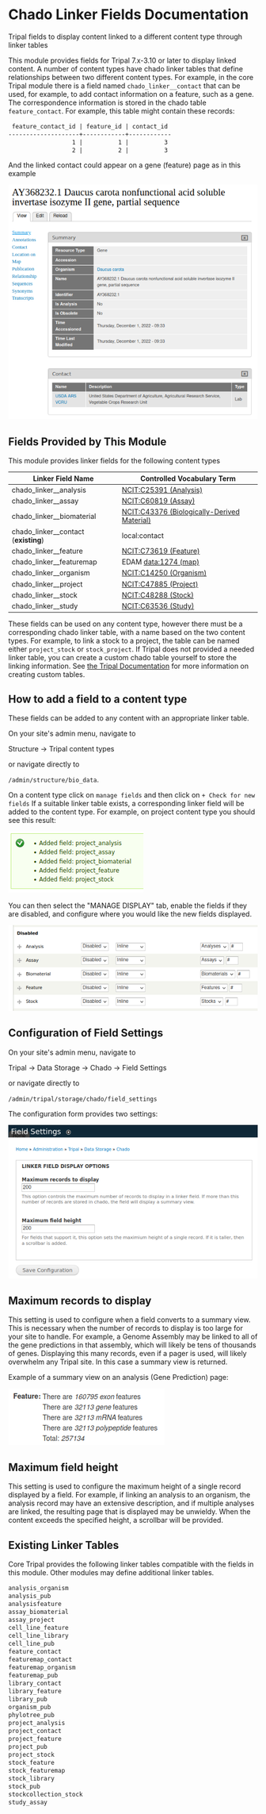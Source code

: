 # Chado Linker Fields Documentation
Tripal fields to display content linked to a different content type through linker tables

This module provides fields for Tripal 7.x-3.10 or later to display linked content.
A number of content types have chado linker tables that define relationships between two
different content types. For example, in the core Tripal module there is a field named
`chado_linker__contact` that can be used, for example, to add contact information on a
feature, such as a gene. The correspondence information is stored in the chado table
`feature_contact`.
For example, this table might contain these records:
```
 feature_contact_id | feature_id | contact_id 
--------------------+------------+------------
                  1 |          1 |          3
                  2 |          2 |          3
```
And the linked contact could appear on a gene (feature) page as in this example

![chado_linker__contact example image](/docs/chado_linker__contact_example.png?raw=true "Example display of chado_linker__contact field")



## Fields Provided by This Module

This module provides linker fields for the following content types

| Linker Field Name | Controlled Vocabulary Term |
| --- | --- |
| chado_linker__analysis | [NCIT:C25391 (Analysis)]( https://www.ebi.ac.uk/ols/ontologies/ncit/terms?iri=http%3A%2F%2Fpurl.obolibrary.org%2Fobo%2FNCIT_C25391) |
| chado_linker__assay | [NCIT:C60819 (Assay)]( https://www.ebi.ac.uk/ols/ontologies/ncit/terms?iri=http%3A%2F%2Fpurl.obolibrary.org%2Fobo%2FNCIT_C60819) |
| chado_linker__biomaterial | [NCIT:C43376 (Biologically-Derived Material)]( https://www.ebi.ac.uk/ols/ontologies/ncit/terms?iri=http%3A%2F%2Fpurl.obolibrary.org%2Fobo%2FNCIT_C43376) |
| chado_linker__contact (**existing**) | local:contact |
| chado_linker__feature | [NCIT:C73619 (Feature)]( https://www.ebi.ac.uk/ols/ontologies/ncit/terms?iri=http%3A%2F%2Fpurl.obolibrary.org%2Fobo%2FNCIT_C73619) |
| chado_linker__featuremap | EDAM [data:1274 (map)](https://edamontology.github.io/edam-browser/#data_1274) |
| chado_linker__organism | [NCIT:C14250 (Organism)]( https://www.ebi.ac.uk/ols/ontologies/ncit/terms?iri=http%3A%2F%2Fpurl.obolibrary.org%2Fobo%2FNCIT_C14250) |
| chado_linker__project | [NCIT:C47885 (Project)](https://www.ebi.ac.uk/ols/ontologies/ncit/terms?iri=http%3A%2F%2Fpurl.obolibrary.org%2Fobo%2FNCIT_C47885) |
| chado_linker__stock | [NCIT:C48288 (Stock)]( https://www.ebi.ac.uk/ols/ontologies/ncit/terms?iri=http%3A%2F%2Fpurl.obolibrary.org%2Fobo%2FNCIT_C48288) |
| chado_linker__study | [NCIT:C63536 (Study)]( https://www.ebi.ac.uk/ols/ontologies/ncit/terms?iri=http%3A%2F%2Fpurl.obolibrary.org%2Fobo%2FNCIT_C63536) |

These fields can be used on any content type, however there must be a corresponding chado linker table, with a name based
on the two content types. For example, to link a stock to a project, the table can be named either `project_stock` or `stock_project`.
If Tripal does not provided a needed linker table, you can create a custom chado table yourself to store the linking information. See 
[the Tripal Documentation](https://tripal.readthedocs.io/en/latest/user_guide/custom_tables.html)
for more information on creating custom tables.



## How to add a field to a content type
These fields can be added to any content with an appropriate linker table.

On your site's admin menu, navigate to

Structure &rarr; Tripal content types

or navigate directly to

`/admin/structure/bio_data`.

On a content type click on `manage fields` and then click on `+ Check for new fields`
If a suitable linker table exists, a corresponding linker field will be added to the content type.
For example, on project content type you should see this result:

![project added fields example image](/docs/add_fields_to_project_example.png?raw=true "Example of adding fields to project content type")

You can then select the "MANAGE DISPLAY" tab, enable the fields if they are disabled, and
configure where you would like the new fields displayed.

![project manage display example image](/docs/configure_fields_on_project_example.png?raw=true "New fields on the Manage Display tab, ready to be configured")



## Configuration of Field Settings
On your site's admin menu, navigate to

Tripal &rarr; Data Storage &rarr; Chado &rarr; Field Settings

or navigate directly to

`/admin/tripal/storage/chado/field_settings`

The configuration form provides two settings:

![field settings form image](/docs/field_settings_form.png?raw=true "Appearance of the Field Settings administrative form")

## Maximum records to display
This setting is used to configure when a field converts to a summary view.
This is necessary when the number of records to display is too large for your site to handle.
For example, a Genome Assembly may be linked to all of the gene predictions in
that assembly, which will likely be tens of thousands of genes. Displaying this many records, even if a
pager is used, will likely overwhelm any Tripal site. In this case a summary view is returned.

Example of a summary view on an analysis (Gene Prediction) page:

![analysis_feature summary example image](/docs/analysis_feature_summary_example.png?raw=true "Example of a summary view on an analysis (Gene Prediction) page")

## Maximum field height
This setting is used to configure the maximum height of a single record displayed by a field.
For example, if linking an analysis to an organism, the analysis record may have an extensive
description, and if multiple analyses are linked, the resulting page that is displayed may be
unwieldy. When the content exceeds the specified height, a scrollbar will be provided.



## Existing Linker Tables
Core Tripal provides the following linker tables compatible with the fields in this module.
Other modules may define additional linker tables.
```
analysis_organism
analysis_pub
analysisfeature
assay_biomaterial
assay_project
cell_line_feature
cell_line_library
cell_line_pub
feature_contact
featuremap_contact
featuremap_organism
featuremap_pub
library_contact
library_feature
library_pub
organism_pub
phylotree_pub
project_analysis
project_contact
project_feature
project_pub
project_stock
stock_feature
stock_featuremap
stock_library
stock_pub
stockcollection_stock
study_assay
```
